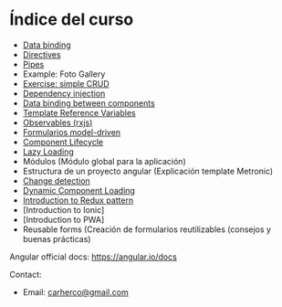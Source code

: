# Índice del curso

- [Data binding](data-binding.md)
- [Directives](directives.md)
- [Pipes](pipes.md)
- Example: Foto Gallery
- [Exercise: simple CRUD](ejemplo-crud-basico.md)
- [Dependency injection](inyeccion-dependencias.md)
- [Data binding between components](input-binding.md)
- [Template Reference Variables](template-reference-variables.md)
- [Observables (rxjs)](observables.md)
- [Formularios model-driven](forms-model-driven.md)
- [Component Lifecycle](lifecycle.md)
- [Lazy Loading](lazy-loading.md)
- Módulos (Módulo global para la aplicación)
- Estructura de un proyecto angular (Explicación template Metronic)
- [Change detection](deteccion-cambios.md)
- [Dynamic Component Loading](dynamic-components.md)
- [Introduction to Redux pattern](redux.md)
- [Introduction to Ionic]
- [Introduction to PWA]
- Reusable forms (Creación de formularios reutilizables (consejos y buenas prácticas)






Angular official docs: https://angular.io/docs

Contact:

- Email: carherco@gmail.com